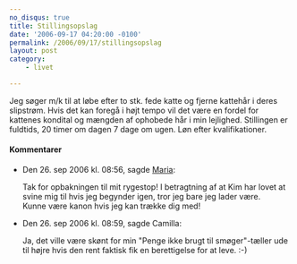 ```yaml
---
no_disqus: true
title: Stillingsopslag
date: '2006-09-17 04:20:00 -0100'
permalink: /2006/09/17/stillingsopslag
layout: post
category:
    - livet

---
```

Jeg søger m/k til at løbe efter to stk. fede katte og fjerne kattehår i deres slipstrøm. Hvis det kan foregå i højt tempo vil det være en fordel for kattenes kondital og mængden af ophobede hår i min lejlighed. Stillingen er fuldtids, 20 timer om dagen 7 dage om ugen. Løn efter kvalifikationer.
<div class="vintage-comments">
<h4>Kommentarer </h4>
<ul class="vintage-comments-list"><li>
<p class="comment-meta">Den <time datetime="2006-09-26T08:56:52+02:00">26. sep 2006 kl.  08:56</time>, sagde <a href="http://ma.ria.dk">Maria</a>:</p>
<p>Tak for opbakningen til mit rygestop! I betragtning af at Kim har lovet at svine mig til hvis jeg begynder igen, tror jeg bare jeg lader være.<br />
Kunne være kanon hvis jeg kan trække dig med!</p>
</li>

<li>
<p class="comment-meta">Den <time datetime="2006-09-26T08:59:59+02:00">26. sep 2006 kl.  08:59</time>, sagde Camilla:</p>
<p>Ja, det ville være skønt for min "Penge ikke brugt til smøger"-tæller ude til højre hvis den rent faktisk fik en berettigelse for at leve. :-)</p>
</li>
</ul>
</div>

